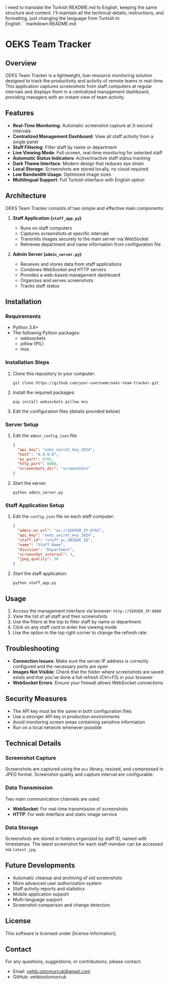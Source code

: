 <think>I need to translate the Turkish README.md to English, keeping the same structure and content. I'll maintain all the technical details, instructions, and formatting, just changing the language from Turkish to English.</think>```markdown:README.md
# OEKS Team Tracker

## Overview
OEKS Team Tracker is a lightweight, low-resource monitoring solution designed to track the productivity and activity of remote teams in real-time. This application captures screenshots from staff computers at regular intervals and displays them in a centralized management dashboard, providing managers with an instant view of team activity.

## Features
- **Real-Time Monitoring**: Automatic screenshot capture at 3-second intervals
- **Centralized Management Dashboard**: View all staff activity from a single panel
- **Staff Filtering**: Filter staff by name or department
- **Live Viewing Mode**: Full-screen, real-time monitoring for selected staff
- **Automatic Status Indicators**: Active/inactive staff status tracking
- **Dark Theme Interface**: Modern design that reduces eye strain
- **Local Storage**: Screenshots are stored locally, no cloud required
- **Low Bandwidth Usage**: Optimized image sizes
- **Multilingual Support**: Full Turkish interface with English option

## Architecture
OEKS Team Tracker consists of two simple and effective main components:

1. **Staff Application (`staff_app.py`)**: 
   - Runs on staff computers
   - Captures screenshots at specific intervals
   - Transmits images securely to the main server via WebSocket
   - Retrieves department and name information from configuration file

2. **Admin Server (`admin_server.py`)**: 
   - Receives and stores data from staff applications
   - Combines WebSocket and HTTP servers
   - Provides a web-based management dashboard
   - Organizes and serves screenshots
   - Tracks staff status

## Installation

### Requirements
- Python 3.8+
- The following Python packages:
  - websockets
  - pillow (PIL)
  - mss

### Installation Steps
1. Clone this repository to your computer:
   ```
   git clone https://github.com/your-username/oeks-team-tracker.git
   ```

2. Install the required packages:
   ```
   pip install websockets pillow mss
   ```

3. Edit the configuration files (details provided below)

### Server Setup
1. Edit the `admin_config.json` file:
   ```json
   {
     "api_key": "oeks_secret_key_2024",
     "host": "0.0.0.0",
     "ws_port": 8765,
     "http_port": 8080,
     "screenshots_dir": "screenshots"
   }
   ```

2. Start the server:
   ```
   python admin_server.py
   ```

### Staff Application Setup
1. Edit the `config.json` file on each staff computer:
   ```json
   {
     "admin_ws_url": "ws://SERVER_IP:8765",
     "api_key": "oeks_secret_key_2024",
     "staff_id": "staff_pc_UNIQUE_ID",
     "name": "Staff Name",
     "division": "Department",
     "screenshot_interval": 3,
     "jpeg_quality": 30
   }
   ```

2. Start the staff application:
   ```
   python staff_app.py
   ```

## Usage
1. Access the management interface via browser: `http://SERVER_IP:8080`
2. View the list of all staff and their screenshots
3. Use the filters at the top to filter staff by name or department
4. Click on any staff card to enter live viewing mode
5. Use the option in the top right corner to change the refresh rate

## Troubleshooting
- **Connection Issues**: Make sure the server IP address is correctly configured and the necessary ports are open
- **Images Not Visible**: Check that the folder where screenshots are saved exists and that you've done a full refresh (Ctrl+F5) in your browser
- **WebSocket Errors**: Ensure your firewall allows WebSocket connections

## Security Measures
- The API key must be the same in both configuration files
- Use a stronger API key in production environments
- Avoid monitoring screen areas containing sensitive information
- Run on a local network whenever possible

## Technical Details

### Screenshot Capture
Screenshots are captured using the `mss` library, resized, and compressed in JPEG format. Screenshot quality and capture interval are configurable.

### Data Transmission
Two main communication channels are used:
- **WebSocket**: For real-time transmission of screenshots
- **HTTP**: For web interface and static image service

### Data Storage
Screenshots are stored in folders organized by staff ID, named with timestamps. The latest screenshot for each staff member can be accessed via `latest.jpg`.

## Future Developments
- Automatic cleanup and archiving of old screenshots
- More advanced user authorization system
- Staff activity reports and statistics
- Mobile application support
- Multi-language support
- Screenshot comparison and change detection

## License
This software is licensed under [license information].

## Contact
For any questions, suggestions, or contributions, please contact:
- Email: vehbi.oztomurcuk@gmail.com
- GitHub: vehbioztomurcuk